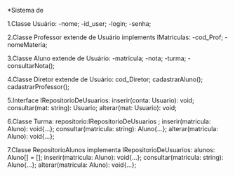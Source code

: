 *Sistema de


1.Classe Usuário:
    -nome;
    -id_user;
    -login;
    -senha;

2.Classe Professor extende de Usuário implements IMatriculas:
    -cod_Prof;
    -nomeMateria;


3.Classe Aluno extende de Usuário:
    -matricula;
    -nota;
    -turma;
    -consultarNota();

4.Classe Diretor extende de Usuário:
    cod_Diretor;
    cadastrarAluno();
    cadastrarProfessor();

5.Interface IRepositorioDeUsuarios:
    inserir(conta: Usuario): void;
    consultar(mat: string): Usuario;
    alterar(mat: Usuario): void;
    
6.Classe Turma:
    repositorio:IRepositorioDeUsuarios ;
    inserir(matricula: Aluno): void{...};
    consultar(matricula: string): Aluno{...};
    alterar(matricula: Aluno): void{...}; 

7.Classe RepositorioAlunos implementa IRepositorioDeUsuarios:
    alunos: Aluno[] = [];
    inserir(matricula: Aluno): void{...};
    consultar(matricula: string): Aluno{...};
    alterar(matricula: Aluno): void{...};






